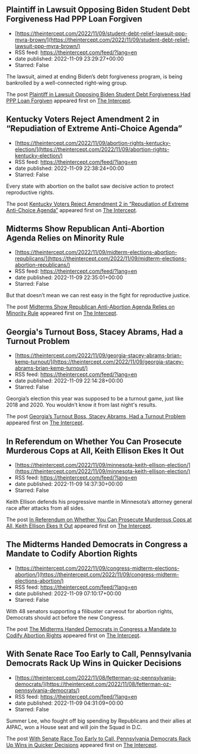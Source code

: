 ## Plaintiff in Lawsuit Opposing Biden Student Debt Forgiveness Had PPP Loan Forgiven
 - [https://theintercept.com/2022/11/09/student-debt-relief-lawsuit-ppp-myra-brown/](https://theintercept.com/2022/11/09/student-debt-relief-lawsuit-ppp-myra-brown/)
 - RSS feed: https://theintercept.com/feed/?lang=en
 - date published: 2022-11-09 23:29:27+00:00
 - Starred: False

<p>The lawsuit, aimed at ending Biden’s debt forgiveness program, is being bankrolled by a well-connected right-wing group.</p>
<p>The post <a href="https://theintercept.com/2022/11/09/student-debt-relief-lawsuit-ppp-myra-brown/" rel="nofollow">Plaintiff in Lawsuit Opposing Biden Student Debt Forgiveness Had PPP Loan Forgiven</a> appeared first on <a href="https://theintercept.com" rel="nofollow">The Intercept</a>.</p>

## Kentucky Voters Reject Amendment 2 in “Repudiation of Extreme Anti-Choice Agenda”
 - [https://theintercept.com/2022/11/09/abortion-rights-kentucky-election/](https://theintercept.com/2022/11/09/abortion-rights-kentucky-election/)
 - RSS feed: https://theintercept.com/feed/?lang=en
 - date published: 2022-11-09 22:38:24+00:00
 - Starred: False

<p>Every state with abortion on the ballot saw decisive action to protect reproductive rights.</p>
<p>The post <a href="https://theintercept.com/2022/11/09/abortion-rights-kentucky-election/" rel="nofollow">Kentucky Voters Reject Amendment 2 in “Repudiation of Extreme Anti-Choice Agenda”</a> appeared first on <a href="https://theintercept.com" rel="nofollow">The Intercept</a>.</p>

## Midterms Show Republican Anti-Abortion Agenda Relies on Minority Rule
 - [https://theintercept.com/2022/11/09/midterm-elections-abortion-republicans/](https://theintercept.com/2022/11/09/midterm-elections-abortion-republicans/)
 - RSS feed: https://theintercept.com/feed/?lang=en
 - date published: 2022-11-09 22:35:01+00:00
 - Starred: False

<p>But that doesn’t mean we can rest easy in the fight for reproductive justice.</p>
<p>The post <a href="https://theintercept.com/2022/11/09/midterm-elections-abortion-republicans/" rel="nofollow">Midterms Show Republican Anti-Abortion Agenda Relies on Minority Rule</a> appeared first on <a href="https://theintercept.com" rel="nofollow">The Intercept</a>.</p>

## Georgia's Turnout Boss, Stacey Abrams, Had a Turnout Problem
 - [https://theintercept.com/2022/11/09/georgia-stacey-abrams-brian-kemp-turnout/](https://theintercept.com/2022/11/09/georgia-stacey-abrams-brian-kemp-turnout/)
 - RSS feed: https://theintercept.com/feed/?lang=en
 - date published: 2022-11-09 22:14:28+00:00
 - Starred: False

<p>Georgia’s election this year was supposed to be a turnout game, just like 2018 and 2020. You wouldn’t know it from last night's results.</p>
<p>The post <a href="https://theintercept.com/2022/11/09/georgia-stacey-abrams-brian-kemp-turnout/" rel="nofollow">Georgia&#8217;s Turnout Boss, Stacey Abrams, Had a Turnout Problem</a> appeared first on <a href="https://theintercept.com" rel="nofollow">The Intercept</a>.</p>

## In Referendum on Whether You Can Prosecute Murderous Cops at All, Keith Ellison Ekes It Out
 - [https://theintercept.com/2022/11/09/minnesota-keith-ellison-election/](https://theintercept.com/2022/11/09/minnesota-keith-ellison-election/)
 - RSS feed: https://theintercept.com/feed/?lang=en
 - date published: 2022-11-09 14:37:30+00:00
 - Starred: False

<p>Keith Ellison defends his progressive mantle in Minnesota’s attorney general race after attacks from all sides.</p>
<p>The post <a href="https://theintercept.com/2022/11/09/minnesota-keith-ellison-election/" rel="nofollow">In Referendum on Whether You Can Prosecute Murderous Cops at All, Keith Ellison Ekes It Out</a> appeared first on <a href="https://theintercept.com" rel="nofollow">The Intercept</a>.</p>

## The Midterms Handed Democrats in Congress a Mandate to Codify Abortion Rights
 - [https://theintercept.com/2022/11/09/congress-midterm-elections-abortion/](https://theintercept.com/2022/11/09/congress-midterm-elections-abortion/)
 - RSS feed: https://theintercept.com/feed/?lang=en
 - date published: 2022-11-09 07:10:17+00:00
 - Starred: False

<p>With 48 senators supporting a filibuster carveout for abortion rights, Democrats should act before the new Congress.</p>
<p>The post <a href="https://theintercept.com/2022/11/09/congress-midterm-elections-abortion/" rel="nofollow">The Midterms Handed Democrats in Congress a Mandate to Codify Abortion Rights</a> appeared first on <a href="https://theintercept.com" rel="nofollow">The Intercept</a>.</p>

## With Senate Race Too Early to Call, Pennsylvania Democrats Rack Up Wins in Quicker Decisions
 - [https://theintercept.com/2022/11/08/fetterman-oz-pennsylvania-democrats/](https://theintercept.com/2022/11/08/fetterman-oz-pennsylvania-democrats/)
 - RSS feed: https://theintercept.com/feed/?lang=en
 - date published: 2022-11-09 04:31:09+00:00
 - Starred: False

<p>Summer Lee, who fought off big spending by Republicans and their allies at AIPAC, won a House seat and will join the Squad in D.C.</p>
<p>The post <a href="https://theintercept.com/2022/11/08/fetterman-oz-pennsylvania-democrats/" rel="nofollow">With Senate Race Too Early to Call, Pennsylvania Democrats Rack Up Wins in Quicker Decisions</a> appeared first on <a href="https://theintercept.com" rel="nofollow">The Intercept</a>.</p>
